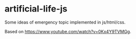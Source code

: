 # artificial-life-js
Some ideas of emergency topic implemented in js/html/css.

Based on https://www.youtube.com/watch?v=0Kx4Y9TVMGg.
